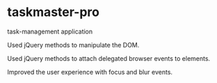 # taskmaster-pro
task-management application



Used jQuery methods to manipulate the DOM.

Used jQuery methods to attach delegated browser events to elements.

Improved the user experience with focus and blur events. 
